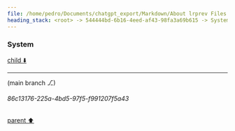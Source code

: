 ```yaml
---
file: /home/pedro/Documents/chatgpt_export/Markdown/About lrprev Files.md
heading_stack: <root> -> 544444bd-6b16-4eed-af43-98fa3a69b615 -> System
---
```

### System

[child ⬇️](#86c13176-225a-4bd5-97f5-f991207f5a43)

---

(main branch ⎇)
###### 86c13176-225a-4bd5-97f5-f991207f5a43
[parent ⬆️](#544444bd-6b16-4eed-af43-98fa3a69b615)
